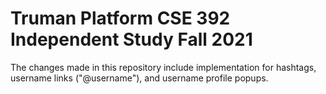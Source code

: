 Truman Platform CSE 392 Independent Study Fall 2021 
=======================

The changes made in this repository include implementation for hashtags, username links ("@username"), and username profile popups.

